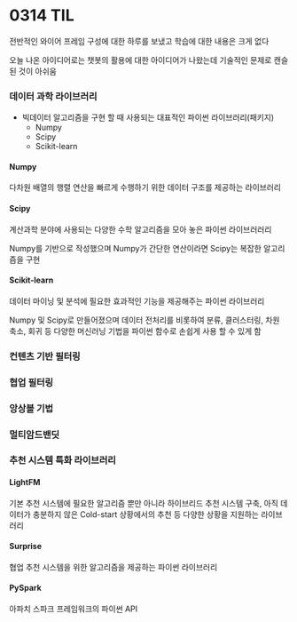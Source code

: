 # 0314 TIL



전반적인 와이어 프레임 구성에 대한 하루를 보냈고 학습에 대한 내용은 크게 없다



오늘 나온 아이디어로는 챗봇의 활용에 대한 아이디어가 나왔는데 기술적인 문제로 캔슬 된 것이 아쉬움



### 데이터 과학 라이브러리

- 빅데이터 알고리즘을 구현 할 때 사용되는 대표적인 파이썬 라이브러리(패키지)
  - Numpy
  - Scipy
  - Scikit-learn



#### Numpy

다차원 배열의 행렬 연산을 빠르게 수행하기 위한 데이터 구조를 제공하는 라이브러리



#### Scipy

계산과학 분야에 사용되는 다양한 수학 알고리즘을 모아 놓은 파이썬 라이브러러리

Numpy를 기반으로 작성했으며 Numpy가 간단한 연산이라면 Scipy는 복잡한 알고리즘을 구현



#### Scikit-learn

데이터 마이닝 및 분석에 필요한 효과적인 기능을 제공해주는 파이썬 라이브러리

Numpy 및 Scipy로 만들어졌으며 데이터 전처리를 비롯하여 분류, 클러스터링, 차원 축소, 회귀 등 다양한 머신러닝 기법을 파이썬 함수로 손쉽게 사용 할 수 있게 함





### 컨텐츠 기반 필터링





### 협업 필터링



### 앙상블 기법



### 멀티암드밴딧



### 추천 시스템 특화 라이브러리



#### LightFM

기본 추천 시스템에 필요한 알고리즘 뿐만 아니라 하이브리드 추천 시스템 구축, 아직 데이터가 충분하지 않은 Cold-start 상황에서의 추천 등 다양한 상황을 지원하는 라이브러리



#### Surprise

협업 추천 시스템을 위한 알고리즘을 제공하는 파이썬 라이브러리



#### PySpark

아파치 스파크 프레임워크의 파이썬 API

